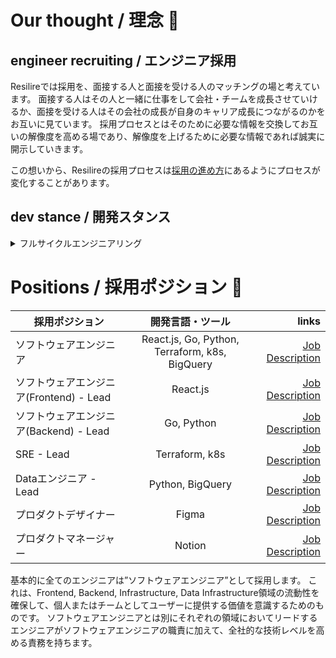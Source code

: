 # Our thought / 理念 🤗
## engineer recruiting / エンジニア採用

Resilireでは採用を、面接する人と面接を受ける人のマッチングの場と考えています。
面接する人はその人と一緒に仕事をして会社・チームを成長させていけるか、面接を受ける人はその会社の成長が自身のキャリア成長につながるのかをお互いに見ています。
採用プロセスとはそのために必要な情報を交換してお互いの解像度を高める場であり、解像度を上げるために必要な情報であれば誠実に開示していきます。

この想いから、Resilireの採用プロセスは[採用の進め方](https://speakerdeck.com/daigo_isamatsu/resilire-company-deck?slide=20)にあるようにプロセスが変化することがあります。

## dev stance / 開発スタンス

<details>
<summary>フルサイクルエンジニアリング</summary>

開発チームは"ユーザーのどのペインに対してどういった価値を提供するのか"を強く意識していくことを目指します。

そのため、[Netflixのフルサイクルエンジニアリング](https://netflixtechblog.com/full-cycle-developers-at-netflix-a08c31f83249)の概念に賛同し、
開発チームの中で設計・開発・運用保守までを広くエンジニアリングすることで、最終的にユーザーに届ける価値を意識していきます。

採用では、スキルスタックや開発プロセスでの静的なポジション採用にこだわらず、ユーザーに価値を届けるためにチームをより良い状態へコミットしてくれる方とのマッチングを目指しております。
</details>

# Positions / 採用ポジション 🌈

| 採用ポジション | 開発言語・ツール | links  |
| ------------- |:-------------:| -----:|
| ソフトウェアエンジニア | React.js, Go, Python, Terraform, k8s, BigQuery | [Job Description](./software_engineer.md) |
| ソフトウェアエンジニア(Frontend) - Lead | React.js | [Job Description](./techlead_frontend.md) |
| ソフトウェアエンジニア(Backend) - Lead | Go, Python | [Job Description](./techlead_backend.md) |
| SRE - Lead | Terraform, k8s | [Job Description](./techlead_sre.md) |
| Dataエンジニア - Lead | Python, BigQuery | [Job Description](./techlead_data.md) |
| プロダクトデザイナー | Figma | [Job Description](./product_designer.md) |
| プロダクトマネージャー | Notion | [Job Description](./product_manager.md) |

基本的に全てのエンジニアは”ソフトウェアエンジニア”として採用します。
これは、Frontend, Backend, Infrastructure, Data Infrastructure領域の流動性を確保して、個人またはチームとしてユーザーに提供する価値を意識するためのものです。
ソフトウェアエンジニアとは別にそれぞれの領域においてリードするエンジニアがソフトウェアエンジニアの職責に加えて、全社的な技術レベルを高める責務を持ちます。





